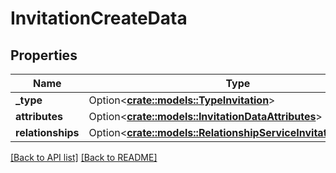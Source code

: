 # InvitationCreateData

## Properties

Name | Type | Description | Notes
------------ | ------------- | ------------- | -------------
**_type** | Option<[**crate::models::TypeInvitation**](TypeInvitation.md)> |  | 
**attributes** | Option<[**crate::models::InvitationDataAttributes**](InvitationDataAttributes.md)> |  | 
**relationships** | Option<[**crate::models::RelationshipServiceInvitationsCreate**](RelationshipServiceInvitationsCreate.md)> |  | 

[[Back to API list]](../README.md#documentation-for-api-endpoints) [[Back to README]](../README.md)


